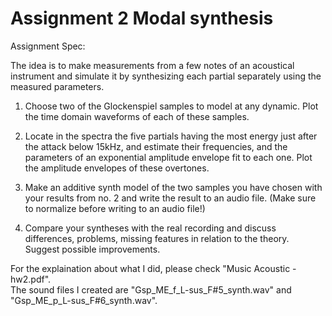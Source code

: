 # Assignment 2 Modal synthesis

Assignment Spec:  

The idea is to make measurements from a few notes of an acoustical instrument and simulate it by synthesizing each partial separately using the measured parameters.  

1. Choose two of the Glockenspiel samples to model at any dynamic. Plot the time domain waveforms of each of these samples.  

2. Locate in the spectra the five partials having the most energy just after the attack below 15kHz, and estimate their frequencies, and the parameters of an exponential amplitude envelope fit to each one. Plot the amplitude envelopes of these overtones.    

3. Make an additive synth model of the two samples you have chosen with your results from no. 2 and write the result to an audio file. (Make sure to normalize before writing to an audio file!)  

4. Compare your syntheses with the real recording and discuss differences, problems, missing features in relation to the theory. Suggest possible improvements.  

For the explaination about what I did, please check "Music Acoustic - hw2.pdf".  
The sound files I created are "Gsp_ME_f_L-sus_F#5_synth.wav" and "Gsp_ME_p_L-sus_F#6_synth.wav".
